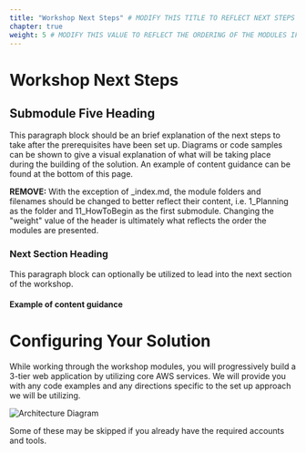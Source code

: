 ```yaml
---
title: "Workshop Next Steps" # MODIFY THIS TITLE TO REFLECT NEXT STEPS IF APPLICABLE
chapter: true
weight: 5 # MODIFY THIS VALUE TO REFLECT THE ORDERING OF THE MODULES IF APPLICABLE
---
```


# Workshop Next Steps <!-- MODIFY THIS HEADING IF APPLICABLE -->

## Submodule Five Heading <!-- MODIFY THIS SUBHEADING -->

This paragraph block should be an brief explanation of the next steps to take after the prerequisites have been set up. Diagrams or code samples can be shown to give a visual explanation of what will be taking place during the building of the solution. An example of content guidance can be found at the bottom of this page.



**REMOVE:** With the exception of _index.md, the module folders and filenames should be changed to better reflect their content, i.e. 1_Planning as the folder and 11_HowToBegin as the first submodule. Changing the "weight" value of the header is ultimately what reflects the order the modules are presented.



### Next Section Heading <!-- MODIFY THIS HEADING -->
This paragraph block can optionally be utilized to lead into the next section of the workshop.

#### Example of content guidance

# Configuring Your Solution

While working through the workshop modules, you will progressively build a 3-tier web application by utilizing core AWS services. We will provide you with any code examples and any directions specific to the set up approach we will be utilizing. 


![Architecture Diagram](/images/3-tier-web-app.png)


Some of these may be skipped if you already have the required accounts and tools.

